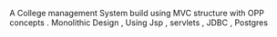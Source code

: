 A College management System build using MVC structure with OPP concepts .
Monolithic Design , Using Jsp , servlets , JDBC , Postgres
